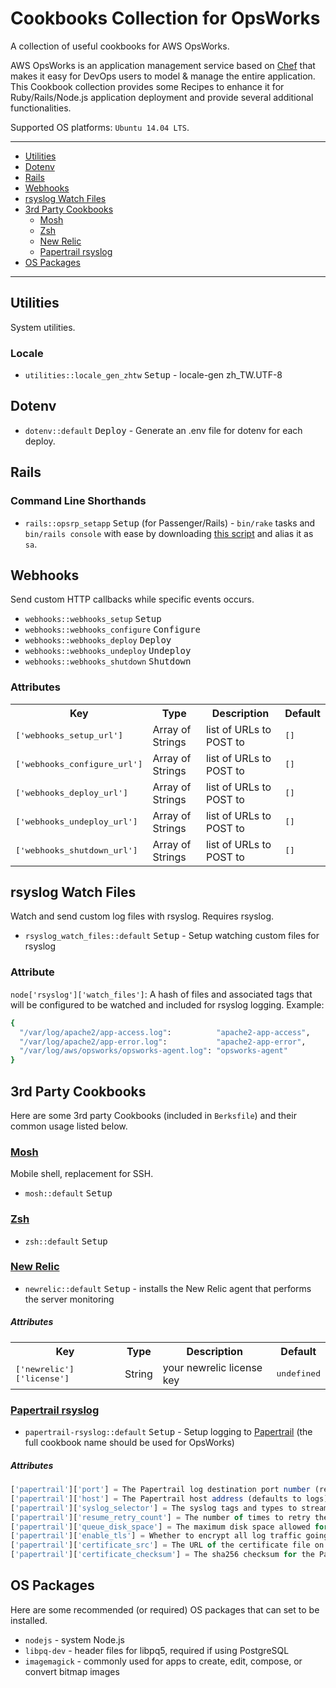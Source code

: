 Cookbooks Collection for OpsWorks
=================================

A collection of useful cookbooks for AWS OpsWorks.

AWS OpsWorks is an application management service based on [Chef](https://www.chef.io/) that makes it easy for DevOps users to model & manage the entire application. This Cookbook collection provides some Recipes to enhance it for Ruby/Rails/Node.js application deployment and provide several additional functionalities.

Supported OS platforms: `Ubuntu 14.04 LTS`.

---

 - [Utilities](#utilities)
 - [Dotenv](#dotenv)
 - [Rails](#rails)
 - [Webhooks](#webhooks)
 - [rsyslog Watch Files](#rsyslog-watch-files)
 - [3rd Party Cookbooks](#3rd-party-cookbooks)
   - [Mosh](#mosh)
   - [Zsh](#zsh)
   - [New Relic](#new-relic)
   - [Papertrail rsyslog](#papertrail-rsyslog)
 - [OS Packages](#os-packages)

---


## Utilities

System utilities.

### Locale

- `utilities::locale_gen_zhtw` <kbd>Setup</kbd> - locale-gen zh_TW.UTF-8

## Dotenv

 - `dotenv::default` <kbd>Deploy</kbd> - Generate an .env file for dotenv for each deploy.

## Rails

### Command Line Shorthands

 - `rails::opsrp_setapp` <kbd>Setup</kbd> (for Passenger/Rails) - `bin/rake` tasks and `bin/rails console` with ease by downloading [this script](https://gist.github.com/Neson/9ec46f825eebadf06615) and alias it as `sa`.

## Webhooks

Send custom HTTP callbacks while specific events occurs.

 - `webhooks::webhooks_setup` <kbd>Setup</kbd>
 - `webhooks::webhooks_configure` <kbd>Configure</kbd>
 - `webhooks::webhooks_deploy` <kbd>Deploy</kbd>
 - `webhooks::webhooks_undeploy` <kbd>Undeploy</kbd>
 - `webhooks::webhooks_shutdown` <kbd>Shutdown</kbd>

### Attributes

<table>
  <tr>
    <th>Key</th>
    <th>Type</th>
    <th>Description</th>
    <th>Default</th>
  </tr>
  <tr>
    <td><tt>['webhooks_setup_url']</tt></td>
    <td>Array of Strings</td>
    <td>list of URLs to POST to</td>
    <td><tt>[]</tt></td>
  </tr>
  <tr>
    <td><tt>['webhooks_configure_url']</tt></td>
    <td>Array of Strings</td>
    <td>list of URLs to POST to</td>
    <td><tt>[]</tt></td>
  </tr>
  <tr>
    <td><tt>['webhooks_deploy_url']</tt></td>
    <td>Array of Strings</td>
    <td>list of URLs to POST to</td>
    <td><tt>[]</tt></td>
  </tr>
  <tr>
    <td><tt>['webhooks_undeploy_url']</tt></td>
    <td>Array of Strings</td>
    <td>list of URLs to POST to</td>
    <td><tt>[]</tt></td>
  </tr>
  <tr>
    <td><tt>['webhooks_shutdown_url']</tt></td>
    <td>Array of Strings</td>
    <td>list of URLs to POST to</td>
    <td><tt>[]</tt></td>
  </tr>
</table>

## rsyslog Watch Files

Watch and send custom log files with rsyslog. Requires rsyslog.

 - `rsyslog_watch_files::default` <kbd>Setup</kbd> - Setup watching custom files for rsyslog

### Attribute

`node['rsyslog']['watch_files']`: A hash of files and associated tags that will be configured to be watched and included for rsyslog logging. Example:

```ruby
{
  "/var/log/apache2/app-access.log":          "apache2-app-access",
  "/var/log/apache2/app-error.log":           "apache2-app-error",
  "/var/log/aws/opsworks/opsworks-agent.log": "opsworks-agent"
}
```


3rd Party Cookbooks
-------------------

Here are some 3rd party Cookbooks (included in `Berksfile`) and their common usage listed below.

### [Mosh](https://supermarket.chef.io/cookbooks/mosh)

Mobile shell, replacement for SSH.

 - `mosh::default` <kbd>Setup</kbd>

### [Zsh](https://supermarket.chef.io/cookbooks/zsh)

 - `zsh::default` <kbd>Setup</kbd>

### [New Relic](https://supermarket.chef.io/cookbooks/newrelic)

 - `newrelic::default` <kbd>Setup</kbd> - installs the New Relic agent that performs the server monitoring

##### Attributes

<table>
  <tr>
    <th>Key</th>
    <th>Type</th>
    <th>Description</th>
    <th>Default</th>
  </tr>
  <tr>
    <td><tt>['newrelic']['license']</tt></td>
    <td>String</td>
    <td>your newrelic license key</td>
    <td><tt>undefined</tt></td>
  </tr>
</table>

### [Papertrail rsyslog](https://supermarket.chef.io/cookbooks/papertrail-rsyslog)

 - `papertrail-rsyslog::default` <kbd>Setup</kbd> - Setup logging to [Papertrail](https://papertrailapp.com/) (the full cookbook name should be used for OpsWorks)

##### Attributes

```js
['papertrail']['port'] = The Papertrail log destination port number (required)
['papertrail']['host'] = The Papertrail host address (defaults to logs)
['papertrail']['syslog_selector'] = The syslog tags and types to stream into Papertrail (defaults to "*.*")
['papertrail']['resume_retry_count'] = The number of times to retry the sending of failed messages (defaults to unlimited)
['papertrail']['queue_disk_space'] = The maximum disk space allowed for queues (default to 100M)
['papertrail']['enable_tls'] = Whether to encrypt all log traffic going into Papertrail (default to True)
['papertrail']['certificate_src'] = The URL of the certificate file on the Papertrail server
['papertrail']['certificate_checksum'] = The sha256 checksum for the Papertrail certificate file
```


OS Packages
-----------

Here are some recommended (or required) OS packages that can set to be installed.

 - `nodejs` - system Node.js
 - `libpq-dev` - header files for libpq5, required if using PostgreSQL
 - `imagemagick` - commonly used for apps to create, edit, compose, or convert bitmap images
